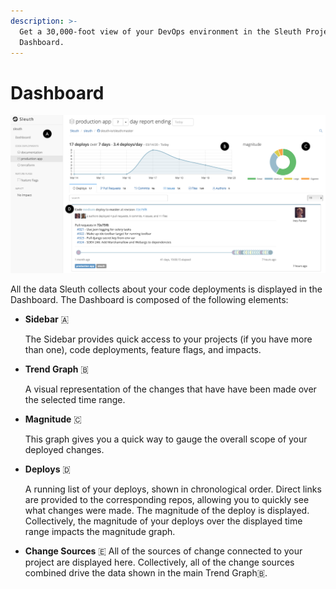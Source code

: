 ```yaml
---
description: >-
  Get a 30,000-foot view of your DevOps environment in the Sleuth Project
  Dashboard.
---
```


# Dashboard



![The Sleuth Dashboard view](.gitbook/assets/dashboard-callouts.png)

All the data Sleuth collects about your code deployments is displayed in the Dashboard. The Dashboard is composed of the following elements: 

* **Sidebar** 🇦 

  The Sidebar provides quick access to your projects \(if you have more than one\), code deployments, feature flags, and impacts. 

* **Trend Graph** 🇧 

  A visual representation of the changes that have have been made over the selected time range.

* **Magnitude** 🇨 

  This graph gives you a quick way to gauge the overall scope of your deployed changes. 

* **Deploys** 🇩 

  A running list of your deploys, shown in chronological order. Direct links are provided to the corresponding repos, allowing you to quickly see what changes were made. The magnitude of the deploy is displayed. Collectively, the magnitude of your deploys over the displayed time range impacts the magnitude graph.

* **Change Sources** 🇪 All of the sources of change connected to your project are displayed here. Collectively, all of the change sources combined drive the data shown in the main Trend Graph🇧.

